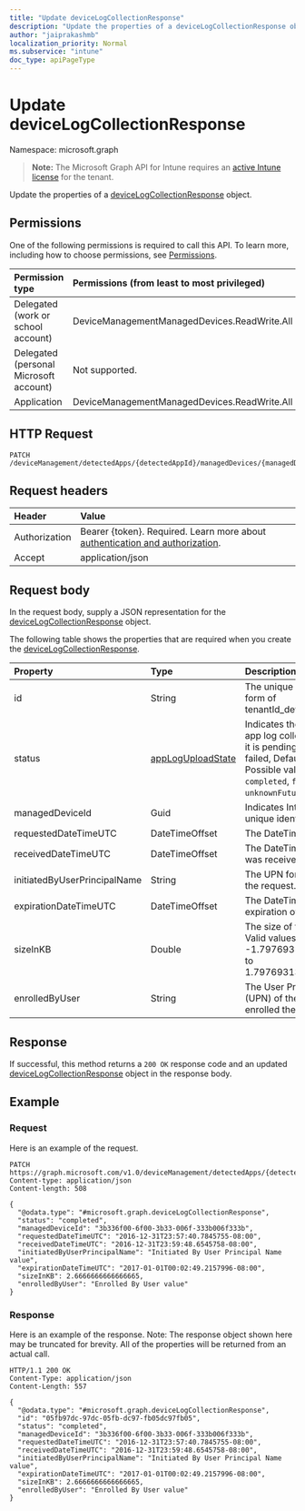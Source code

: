 ```yaml
---
title: "Update deviceLogCollectionResponse"
description: "Update the properties of a deviceLogCollectionResponse object."
author: "jaiprakashmb"
localization_priority: Normal
ms.subservice: "intune"
doc_type: apiPageType
---
```


# Update deviceLogCollectionResponse

Namespace: microsoft.graph

> **Note:** The Microsoft Graph API for Intune requires an [active Intune license](https://go.microsoft.com/fwlink/?linkid=839381) for the tenant.

Update the properties of a [deviceLogCollectionResponse](../resources/intune-devices-devicelogcollectionresponse.md) object.

## Permissions
One of the following permissions is required to call this API. To learn more, including how to choose permissions, see [Permissions](/graph/permissions-reference).

|Permission type|Permissions (from least to most privileged)|
|:---|:---|
|Delegated (work or school account)|DeviceManagementManagedDevices.ReadWrite.All|
|Delegated (personal Microsoft account)|Not supported.|
|Application|DeviceManagementManagedDevices.ReadWrite.All|

## HTTP Request
<!-- {
  "blockType": "ignored"
}
-->
``` http
PATCH /deviceManagement/detectedApps/{detectedAppId}/managedDevices/{managedDeviceId}/logCollectionRequests/{deviceLogCollectionResponseId}
```

## Request headers
|Header|Value|
|:---|:---|
|Authorization|Bearer {token}. Required. Learn more about [authentication and authorization](/graph/auth/auth-concepts).|
|Accept|application/json|

## Request body
In the request body, supply a JSON representation for the [deviceLogCollectionResponse](../resources/intune-devices-devicelogcollectionresponse.md) object.

The following table shows the properties that are required when you create the [deviceLogCollectionResponse](../resources/intune-devices-devicelogcollectionresponse.md).

|Property|Type|Description|
|:---|:---|:---|
|id|String|The unique identifier in the form of tenantId_deviceId_requestId.|
|status|[appLogUploadState](../resources/intune-devices-apploguploadstate.md)|Indicates the status for the app log collection request if it is pending, completed or failed, Default is pending. Possible values are: `pending`, `completed`, `failed`, `unknownFutureValue`.|
|managedDeviceId|Guid|Indicates Intune device unique identifier.|
|requestedDateTimeUTC|DateTimeOffset|The DateTime of the request.|
|receivedDateTimeUTC|DateTimeOffset|The DateTime the request was received.|
|initiatedByUserPrincipalName|String|The UPN for who initiated the request.|
|expirationDateTimeUTC|DateTimeOffset|The DateTime of the expiration of the logs.|
|sizeInKB|Double|The size of the logs in KB. Valid values -1.79769313486232E+308 to 1.79769313486232E+308|
|enrolledByUser|String|The User Principal Name (UPN) of the user that enrolled the device.|



## Response
If successful, this method returns a `200 OK` response code and an updated [deviceLogCollectionResponse](../resources/intune-devices-devicelogcollectionresponse.md) object in the response body.

## Example

### Request
Here is an example of the request.
``` http
PATCH https://graph.microsoft.com/v1.0/deviceManagement/detectedApps/{detectedAppId}/managedDevices/{managedDeviceId}/logCollectionRequests/{deviceLogCollectionResponseId}
Content-type: application/json
Content-length: 508

{
  "@odata.type": "#microsoft.graph.deviceLogCollectionResponse",
  "status": "completed",
  "managedDeviceId": "3b336f00-6f00-3b33-006f-333b006f333b",
  "requestedDateTimeUTC": "2016-12-31T23:57:40.7845755-08:00",
  "receivedDateTimeUTC": "2016-12-31T23:59:48.6545758-08:00",
  "initiatedByUserPrincipalName": "Initiated By User Principal Name value",
  "expirationDateTimeUTC": "2017-01-01T00:02:49.2157996-08:00",
  "sizeInKB": 2.6666666666666665,
  "enrolledByUser": "Enrolled By User value"
}
```

### Response
Here is an example of the response. Note: The response object shown here may be truncated for brevity. All of the properties will be returned from an actual call.
``` http
HTTP/1.1 200 OK
Content-Type: application/json
Content-Length: 557

{
  "@odata.type": "#microsoft.graph.deviceLogCollectionResponse",
  "id": "05fb97dc-97dc-05fb-dc97-fb05dc97fb05",
  "status": "completed",
  "managedDeviceId": "3b336f00-6f00-3b33-006f-333b006f333b",
  "requestedDateTimeUTC": "2016-12-31T23:57:40.7845755-08:00",
  "receivedDateTimeUTC": "2016-12-31T23:59:48.6545758-08:00",
  "initiatedByUserPrincipalName": "Initiated By User Principal Name value",
  "expirationDateTimeUTC": "2017-01-01T00:02:49.2157996-08:00",
  "sizeInKB": 2.6666666666666665,
  "enrolledByUser": "Enrolled By User value"
}
```
